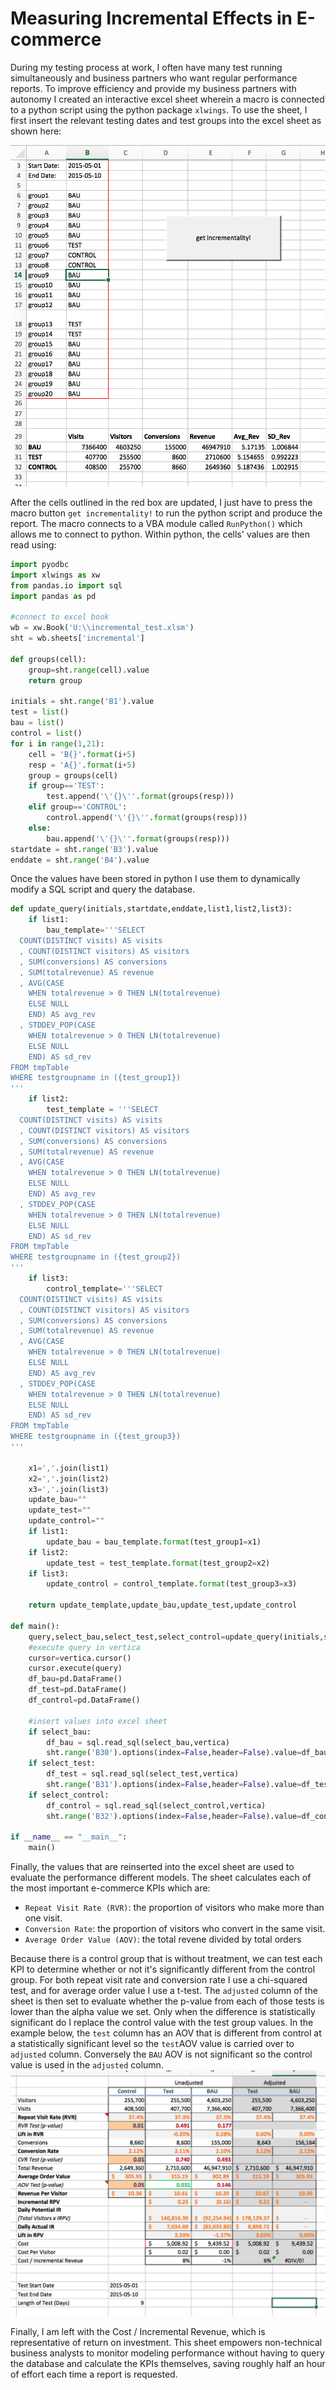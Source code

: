 
# Measuring Incremental Effects in E-commerce

During my testing process at work, I often have many test running simultaneously and business partners who want regular performance reports.  To improve efficiency and provide my business partners with autonomy I created an interactive excel sheet wherein a macro is connected to a python script using the python package `xlwings`.  To use the sheet, I first insert the relevant testing dates and test groups into the excel sheet as shown here:

![](pics/data_entry.png)

After the cells outlined in the red box are updated, I just have to press the macro button `get incrementality!` to run the python script and produce the report.  The macro connects to a VBA module called `RunPython()` which allows me to connect to python.  Within python, the cells' values are then read using:


```python
import pyodbc
import xlwings as xw
from pandas.io import sql
import pandas as pd

#connect to excel book
wb = xw.Book('U:\\incremental_test.xlsm')
sht = wb.sheets['incremental']

def groups(cell):
    group=sht.range(cell).value
    return group

initials = sht.range('B1').value
test = list()
bau = list()
control = list()
for i in range(1,21):
    cell = 'B{}'.format(i+5)
    resp = 'A{}'.format(i+5)
    group = groups(cell)
    if group=='TEST':
        test.append('\'{}\''.format(groups(resp)))
    elif group=='CONTROL':
        control.append('\'{}\''.format(groups(resp)))
    else:
        bau.append('\'{}\''.format(groups(resp)))
startdate = sht.range('B3').value
enddate = sht.range('B4').value
```

Once the values have been stored in python I use them to dynamically modify a SQL script and query the database.


```python
def update_query(initials,startdate,enddate,list1,list2,list3):
    if list1:
        bau_template='''SELECT
  COUNT(DISTINCT visits) AS visits
  , COUNT(DISTINCT visitors) AS visitors
  , SUM(conversions) AS conversions
  , SUM(totalrevenue) AS revenue
  , AVG(CASE
  	WHEN totalrevenue > 0 THEN LN(totalrevenue)
  	ELSE NULL
  	END) AS avg_rev
  , STDDEV_POP(CASE
  	WHEN totalrevenue > 0 THEN LN(totalrevenue)
  	ELSE NULL
  	END) AS sd_rev
FROM tmpTable
WHERE testgroupname in ({test_group1})
''' 
    if list2:
        test_template = '''SELECT
  COUNT(DISTINCT visits) AS visits
  , COUNT(DISTINCT visitors) AS visitors
  , SUM(conversions) AS conversions
  , SUM(totalrevenue) AS revenue
  , AVG(CASE
  	WHEN totalrevenue > 0 THEN LN(totalrevenue)
  	ELSE NULL
  	END) AS avg_rev
  , STDDEV_POP(CASE
  	WHEN totalrevenue > 0 THEN LN(totalrevenue)
  	ELSE NULL
  	END) AS sd_rev
FROM tmpTable
WHERE testgroupname in ({test_group2})
''' 
    if list3:
        control_template='''SELECT
  COUNT(DISTINCT visits) AS visits
  , COUNT(DISTINCT visitors) AS visitors
  , SUM(conversions) AS conversions
  , SUM(totalrevenue) AS revenue
  , AVG(CASE
  	WHEN totalrevenue > 0 THEN LN(totalrevenue)
  	ELSE NULL
  	END) AS avg_rev
  , STDDEV_POP(CASE
  	WHEN totalrevenue > 0 THEN LN(totalrevenue)
  	ELSE NULL
  	END) AS sd_rev
FROM tmpTable
WHERE testgroupname in ({test_group3})
''' 

    x1=','.join(list1)
    x2=','.join(list2)
    x3=','.join(list3)
    update_bau=""
    update_test=""
    update_control=""
    if list1:
        update_bau = bau_template.format(test_group1=x1)
    if list2:
        update_test = test_template.format(test_group2=x2)
    if list3:
        update_control = control_template.format(test_group3=x3)

    return update_template,update_bau,update_test,update_control

def main():
    query,select_bau,select_test,select_control=update_query(initials,startdate,enddate,bau,test,control)
    #execute query in vertica
    cursor=vertica.cursor()
    cursor.execute(query)
    df_bau=pd.DataFrame()
    df_test=pd.DataFrame()
    df_control=pd.DataFrame()
    
    #insert values into excel sheet
    if select_bau:
        df_bau = sql.read_sql(select_bau,vertica)
        sht.range('B30').options(index=False,header=False).value=df_bau
    if select_test:
        df_test = sql.read_sql(select_test,vertica)
        sht.range('B31').options(index=False,header=False).value=df_test
    if select_control:
        df_control = sql.read_sql(select_control,vertica)
        sht.range('B32').options(index=False,header=False).value=df_control

if __name__ == "__main__":
    main()
```

Finally, the values that are reinserted into the excel sheet are used to evaluate the performance different models.  The sheet calculates each of the most important e-commerce KPIs which are:

* `Repeat Visit Rate (RVR)`: the proportion of visitors who make more than one visit.
* `Conversion Rate`: the proportion of visitors who convert in the same visit.
* `Average Order Value (AOV)`: the total revene divided by total orders

Because there is a control group that is without treatment, we can test each KPI to determine whether or not it's significantly different from the control group.  For both repeat visit rate and conversion rate I use a chi-squared test, and for average order value I use a t-test.  The `adjusted` column of the sheet is then set to evaluate whether the p-value from each of those tests is lower than the alpha value we set. Only when the difference is statistically significant do I replace the control value with the test group values.  In the example below, the `test` column has an AOV that is different from control at a statistically significant level so the `test`AOV value is carried over to `adjusted` column.  Conversely the `BAU` AOV is not significant so the control value is used in the `adjusted` column. 
![](pics/incremental.png)

Finally, I am left with the Cost / Incremental Revenue, which is representative of return on investment.  This sheet empowers non-technical business analysts to monitor modeling performance without having to query the database and calculate the KPIs themselves, saving roughly half an hour of effort each time a report is requested.
